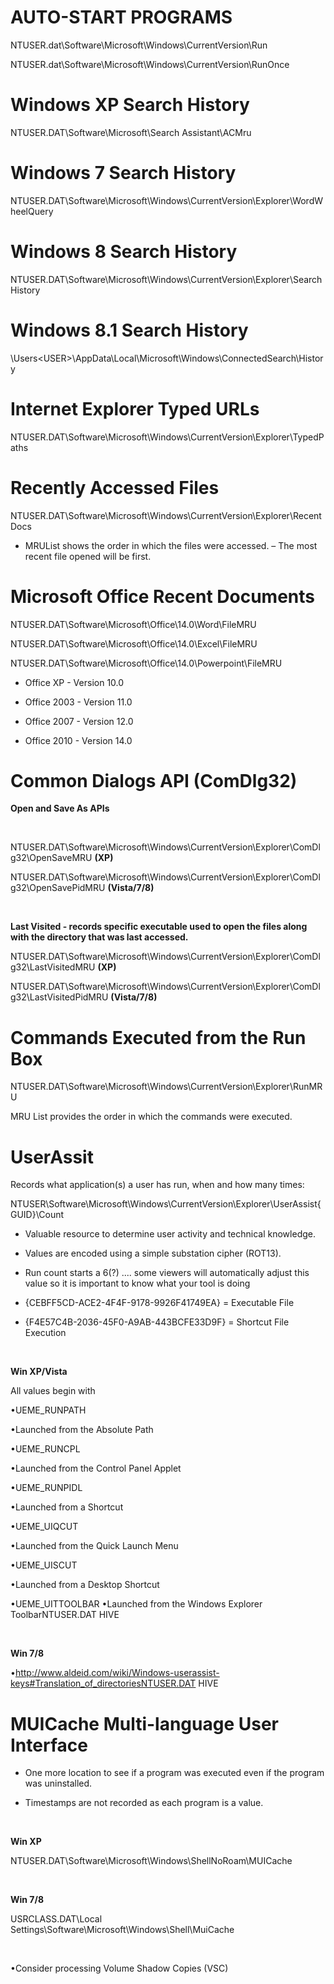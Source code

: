 # AUTO-START PROGRAMS

NTUSER.dat\Software\Microsoft\Windows\CurrentVersion\Run

NTUSER.dat\Software\Microsoft\Windows\CurrentVersion\RunOnce

# Windows XP Search History
NTUSER.DAT\Software\Microsoft\Search Assistant\ACMru

# Windows 7 Search History
NTUSER.DAT\Software\Microsoft\Windows\CurrentVersion\Explorer\WordWheelQuery

# Windows 8 Search History
NTUSER.DAT\Software\Microsoft\Windows\CurrentVersion\Explorer\SearchHistory

# Windows 8.1 Search History
\Users\<USER>\AppData\Local\Microsoft\Windows\ConnectedSearch\History

# Internet Explorer Typed URLs

NTUSER.DAT\Software\Microsoft\Windows\CurrentVersion\Explorer\TypedPaths

# Recently Accessed Files

NTUSER.DAT\Software\Microsoft\Windows\CurrentVersion\Explorer\RecentDocs

- MRUList shows the order in which the files were accessed. 
– The most recent file opened will be first.

# Microsoft Office Recent Documents

NTUSER.DAT\Software\Microsoft\Office\14.0\Word\FileMRU

NTUSER.DAT\Software\Microsoft\Office\14.0\Excel\FileMRU

NTUSER.DAT\Software\Microsoft\Office\14.0\Powerpoint\FileMRU 

- Office XP - Version 10.0

- Office 2003 - Version 11.0 

- Office 2007 - Version 12.0

- Office 2010 - Version 14.0

# Common Dialogs API (ComDlg32) 
**Open and Save As APIs**  

<br/>

NTUSER.DAT\Software\Microsoft\Windows\CurrentVersion\Explorer\ComDlg32\OpenSaveMRU **(XP)**

NTUSER.DAT\Software\Microsoft\Windows\CurrentVersion\Explorer\ComDlg32\OpenSavePidMRU **(Vista/7/8)**

<br/>

**Last Visited - records specific executable used to open the files along with the directory that was last accessed.**  

NTUSER.DAT\Software\Microsoft\Windows\CurrentVersion\Explorer\ComDlg32\LastVisitedMRU **(XP)**

NTUSER.DAT\Software\Microsoft\Windows\CurrentVersion\Explorer\ComDlg32\LastVisitedPidMRU **(Vista/7/8)**

# Commands Executed from the Run Box

NTUSER.DAT\Software\Microsoft\Windows\CurrentVersion\Explorer\RunMRU 

MRU List provides the order in which the commands were executed.

# UserAssit

Records what application(s) a user has run, when and how many times: 

NTUSER\Software\Microsoft\Windows\CurrentVersion\Explorer\UserAssist\{GUID}\Count

- Valuable resource to determine user activity and technical knowledge.

- Values are encoded using a simple substation cipher (ROT13).

- Run count starts a 6(?) .... some viewers will automatically adjust this value so it is important to know what your tool is doing 

- {CEBFF5CD-ACE2-4F4F-9178-9926F41749EA} = Executable File

- {F4E57C4B-2036-45F0-A9AB-443BCFE33D9F} = Shortcut File Execution

<br/>


**Win XP/Vista**

All values begin with 

•UEME_RUNPATH 

•Launched from the Absolute Path 

•UEME_RUNCPL 

•Launched from the Control Panel Applet 

•UEME_RUNPIDL 

•Launched from a Shortcut 

•UEME_UIQCUT 

•Launched from the Quick Launch Menu 

•UEME_UISCUT 

•Launched from a Desktop Shortcut 

•UEME_UITTOOLBAR •Launched from the Windows Explorer ToolbarNTUSER.DAT HIVE

<br/>

**Win 7/8**

•http://www.aldeid.com/wiki/Windows-userassist-keys#Translation_of_directoriesNTUSER.DAT HIVE

# MUICache Multi-language User Interface 

- One more location to see if a program was executed even if the program was uninstalled. 

- Timestamps are not recorded as each program is a value. 

<br/>

**Win XP**

NTUSER.DAT\Software\Microsoft\Windows\ShellNoRoam\MUICache  

<br/>

**Win 7/8**

USRCLASS.DAT\Local Settings\Software\Microsoft\Windows\Shell\MuiCache 

<br/>

•Consider processing Volume Shadow Copies (VSC) 
